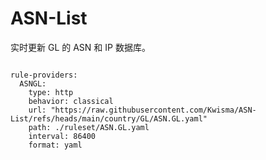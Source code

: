 
# ASN-List

实时更新 GL 的 ASN 和 IP 数据库。

<pre><code class="language-javascript">
rule-providers:
  ASNGL:
    type: http
    behavior: classical
    url: "https://raw.githubusercontent.com/Kwisma/ASN-List/refs/heads/main/country/GL/ASN.GL.yaml"
    path: ./ruleset/ASN.GL.yaml
    interval: 86400
    format: yaml
</code></pre>